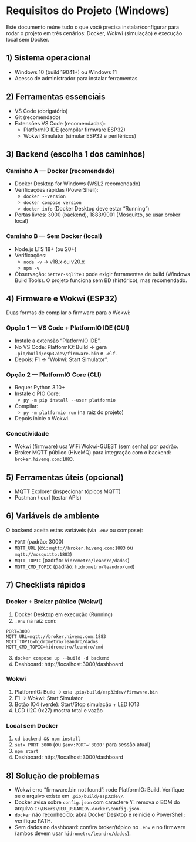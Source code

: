 # Requisitos do Projeto (Windows)

Este documento reúne tudo o que você precisa instalar/configurar para rodar o projeto em três cenários: Docker, Wokwi (simulação) e execução local sem Docker.

## 1) Sistema operacional
- Windows 10 (build 19041+) ou Windows 11
- Acesso de administrador para instalar ferramentas

## 2) Ferramentas essenciais
- VS Code (obrigatório)
- Git (recomendado)
- Extensões VS Code (recomendadas):
  - PlatformIO IDE (compilar firmware ESP32)
  - Wokwi Simulator (simular ESP32 e periféricos)

## 3) Backend (escolha 1 dos caminhos)

### Caminho A — Docker (recomendado)
- Docker Desktop for Windows (WSL2 recomendado)
- Verificações rápidas (PowerShell):
  - `docker --version`
  - `docker compose version`
  - `docker info` (Docker Desktop deve estar “Running”)
- Portas livres: 3000 (backend), 1883/9001 (Mosquitto, se usar broker local)

### Caminho B — Sem Docker (local)
- Node.js LTS 18+ (ou 20+)
- Verificações:
  - `node -v` → v18.x ou v20.x
  - `npm -v`
- Observação: `better-sqlite3` pode exigir ferramentas de build (Windows Build Tools). O projeto funciona sem BD (histórico), mas recomendado.

## 4) Firmware e Wokwi (ESP32)
Duas formas de compilar o firmware para o Wokwi:

### Opção 1 — VS Code + PlatformIO IDE (GUI)
- Instale a extensão “PlatformIO IDE”.
- No VS Code: PlatformIO: Build → gera `.pio/build/esp32dev/firmware.bin` e `.elf`.
- Depois: F1 → “Wokwi: Start Simulator”.

### Opção 2 — PlatformIO Core (CLI)
- Requer Python 3.10+
- Instale o PIO Core:
  - `py -m pip install --user platformio`
- Compilar:
  - `py -m platformio run` (na raiz do projeto)
- Depois inicie o Wokwi.

### Conectividade
- Wokwi (firmware) usa WiFi Wokwi-GUEST (sem senha) por padrão.
- Broker MQTT público (HiveMQ) para integração com o backend: `broker.hivemq.com:1883`.

## 5) Ferramentas úteis (opcional)
- MQTT Explorer (inspecionar tópicos MQTT)
- Postman / curl (testar APIs)

## 6) Variáveis de ambiente
O backend aceita estas variáveis (via `.env` ou compose):
- `PORT` (padrão: 3000)
- `MQTT_URL` (ex.: `mqtt://broker.hivemq.com:1883` ou `mqtt://mosquitto:1883`)
- `MQTT_TOPIC` (padrão: `hidrometro/leandro/dados`)
- `MQTT_CMD_TOPIC` (padrão: `hidrometro/leandro/cmd`)

## 7) Checklists rápidos

### Docker + Broker público (Wokwi)
1. Docker Desktop em execução (Running)
2. `.env` na raiz com:
```
PORT=3000
MQTT_URL=mqtt://broker.hivemq.com:1883
MQTT_TOPIC=hidrometro/leandro/dados
MQTT_CMD_TOPIC=hidrometro/leandro/cmd
```
3. `docker compose up --build -d backend`
4. Dashboard: http://localhost:3000/dashboard

### Wokwi
1. PlatformIO: Build → cria `.pio/build/esp32dev/firmware.bin`
2. F1 → Wokwi: Start Simulator
3. Botão IO4 (verde): Start/Stop simulação + LED IO13
4. LCD (I2C 0x27) mostra total e vazão

### Local sem Docker
1. `cd backend && npm install`
2. `setx PORT 3000` (ou `$env:PORT='3000'` para sessão atual)
3. `npm start`
4. Dashboard: http://localhost:3000/dashboard

## 8) Solução de problemas
- Wokwi erro “firmware.bin not found”: rode PlatformIO: Build. Verifique se o arquivo existe em `.pio/build/esp32dev/`.
- Docker avisa sobre `config.json` com caractere ‘ï’: remova o BOM do arquivo `C:\Users\SEU_USUARIO\.docker\config.json`.
- `docker` não reconhecido: abra Docker Desktop e reinicie o PowerShell; verifique PATH.
- Sem dados no dashboard: confira broker/tópico no `.env` e no firmware (ambos devem usar `hidrometro/leandro/dados`).
